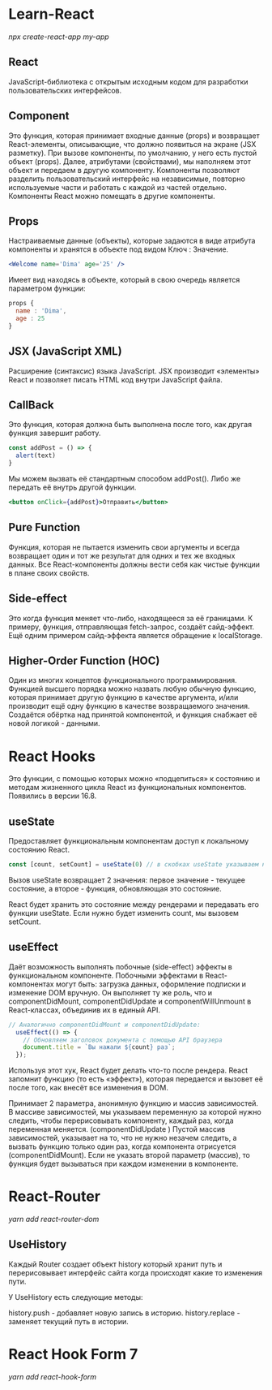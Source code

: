 # Learn-React

*npx create-react-app my-app*

## React

 JavaScript-библиотека с открытым исходным кодом для разработки пользовательских интерфейсов.
 
 ## Component 
 
Это функция, которая принимает входные данные (props) и возвращает React-элементы, описывающие, что должно появиться на экране (JSX разметку). При вызове компоненты, по умолчанию, у него есть пустой объект (props). Далее, атрибутами (свойствами), мы наполняем этот объект и передаем в другую компоненту.
Компоненты позволяют разделить пользовательский интерфейс на независимые, повторно используемые части и работать с каждой из частей отдельно. Компоненты React можно помещать в другие компоненты.

## Props

Настраиваемые данные (объекты), которые задаются в виде атрибута компоненты и хранятся в объекте под видом Ключ : Значение.
```jsx
<Welcome name='Dima' age='25' />
```
Имеет вид находясь в объекте, который в свою очередь является параметром функции:
```jsx
props {
  name : 'Dima',
  age : 25
}
```
## JSX (JavaScript XML) 

Расширение (синтаксис) языка JavaScript. JSX производит «элементы» React и позволяет писать HTML код внутри JavaScript файла. 

## CallBack

Это функция, которая должна быть выполнена после того, как другая функция завершит работу.
```jsx
const addPost = () => { 
  alert(text)
}
```
Мы можем вызвать её стандартным способом addPost(). Либо же передать её внутрь другой функции.
```jsx
<button onClick={addPost}>Отправить</button>
```

## Pure Function 

Функция, которая не пытается изменить свои аргументы и всегда возвращает один и тот же результат для одних и тех же входных данных. Все React-компоненты должны вести себя как чистые функции в плане своих свойств.

## Side-effect 

Это когда функция меняет что-либо, находящееся за её границами. К примеру, функция, отправляющая fetch-запрос, создаёт сайд-эффект. Ещё одним примером сайд-эффекта является обращение к localStorage.

## Higher-Order Function (HOC)

Один из многих концептов функционального программирования. Функцией высшего порядка можно назвать любую обычную функцию, которая принимает другую функцию в качестве аргумента, и/или производит ещё одну функцию в качестве возвращаемого значения. Создаётся обёртка над принятой компонентой, и функция снабжает её новой логикой - данными.

# React Hooks

Это функции, с помощью которых можно «подцепиться» к состоянию и методам жизненного цикла React из функциональных компонентов. Появились в версии 16.8.

## useState 

Предоставляет функциональным компонентам доступ к локальному состоянию React.
```jsx
const [count, setCount] = useState(0) // в скобках useState указываем начальное состояние.
```
Вызов useState возвращает 2 значения: первое значение - текущее состояние, а второе - функция, обновляющая это состояние.

React будет хранить это состояние между рендерами и передавать его функции useState. Если нужно будет изменить count, мы вызовем setCount.

## useEffect 

Даёт возможность выполнять побочные (side-effect) эффекты в функциональном компоненте. Побочными эффектами в React-компонентах могут быть: загрузка данных, оформление подписки и изменение DOM вручную. Он выполняет ту же роль, что и componentDidMount, componentDidUpdate и componentWillUnmount в React-классах, объединив их в единый API.

```jsx
// Аналогично componentDidMount и componentDidUpdate:
  useEffect(() => {
    // Обновляем заголовок документа с помощью API браузера
    document.title = `Вы нажали ${count} раз`;
  });
````

Используя этот хук, React будет делать что-то после рендера. React запомнит функцию (то есть «эффект»), которая передается и вызовет её после того, как внесёт все изменения в DOM.

Принимает 2 параметра, анонимную функцию и массив зависимостей.
В массиве зависимостей, мы указываем переменную за которой нужно следить, чтобы перерисовывать компоненту, каждый раз, когда переменная меняется. (componentDidUpdate )
Пустой массив зависимостей, указывает на то, что не нужно незачем следить, а вызвать функцию только один раз, когда компонента отрисуется (componentDidMount). Если не указать второй параметр (массив), то функция будет вызываться при каждом изменении в компоненте.

# React-Router

*yarn add react-router-dom*

## UseHistory

Каждый Router создает объект history который хранит путь и перерисовывает интерфейс сайта когда происходят какие то изменения пути.

У UseHistory есть следующие методы: 

history.push - добавляет новую запись в историю.
history.replace - заменяет текущий путь в истории.

# React Hook Form 7

*yarn add react-hook-form*
